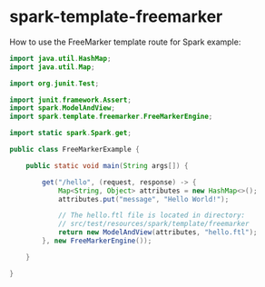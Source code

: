 spark-template-freemarker 
==============================================

How to use the FreeMarker template route for Spark example:

```java
import java.util.HashMap;
import java.util.Map;

import org.junit.Test;

import junit.framework.Assert;
import spark.ModelAndView;
import spark.template.freemarker.FreeMarkerEngine;

import static spark.Spark.get;

public class FreeMarkerExample {

    public static void main(String args[]) {

        get("/hello", (request, response) -> {
            Map<String, Object> attributes = new HashMap<>();
            attributes.put("message", "Hello World!");

            // The hello.ftl file is located in directory:
            // src/test/resources/spark/template/freemarker
            return new ModelAndView(attributes, "hello.ftl");
        }, new FreeMarkerEngine());

    }

}
```
